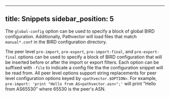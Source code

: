 ---
title: Snippets
sidebar_position: 5
--

The `global-config` option can be used to specify a block of global BIRD configuration. Additionally, Pathvector will
load files that match `manual*.conf` in the BIRD configuration directory.

The peer level `pre-import`, `pre-export`, `pre-import-final`, and `pre-export-final` options can be used to specify a
block of BIRD configuration that will be inserted before or after the import or export filters. Each option can be
suffixed with `-file` to indicate a config file tha the configuration snippet will be read from. All peer level options
support string replacements for peer level configuration options keyed by `<pathvector.$OPTION>`. For example,
`pre-import: 'print "Hello from AS<pathvector.asn>";'` will print "Hello from AS65530" where 65530 is
the peer's ASN.
